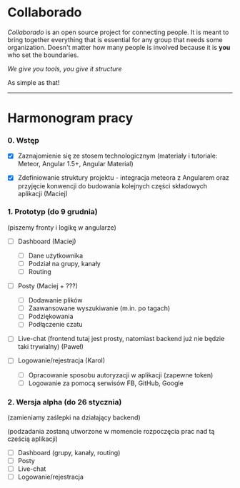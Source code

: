 # Collaborado

*Collaborado* is an open source project for connecting people. It is meant to bring together everything that is essential for any group that needs some organization. Doesn't matter how many people is involved because it is **you** who set the boundaries.

*We give you tools, you give it structure*

As simple as that!

---

# Harmonogram pracy

### 0. Wstęp
- [x] Zaznajomienie się ze stosem technologicznym (materiały i tutoriale: Meteor, Angular 1.5+, Angular Material)
- [x] Zdefiniowanie struktury projektu - integracja meteora z Angularem oraz przyjęcie konwencji do budowania kolejnych części składowych aplikacji (Maciej)


### 1. Prototyp (do 9 grudnia)
(piszemy fronty i logikę w angularze)

- [ ] Dashboard (Maciej)
  - [ ] Dane użytkownika
  - [ ] Podział na grupy, kanały
  - [ ] Routing

- [ ] Posty (Maciej + ???)
  - [ ] Dodawanie plików
  - [ ] Zaawansowane wyszukiwanie (m.in. po tagach)
  - [ ] Podziękowania
  - [ ] Podłączenie czatu
  
- [ ] Live-chat (frontend tutaj jest prosty, natomiast backend już nie będzie taki trywialny) (Paweł)
  
- [ ] Logowanie/rejestracja (Karol)
  - [ ] Opracowanie sposobu autoryzacji w aplikacji (zapewne token)
  - [ ] Logowanie za pomocą serwisów FB, GitHub, Google

### 2. Wersja alpha (do 26 stycznia)
(zamieniamy zaślepki na działający backend)

(podzadania zostaną utworzone w momencie rozpoczęcia prac nad tą cześcią aplikacji)

- [ ] Dashboard (grupy, kanały, routing)
- [ ] Posty
- [ ] Live-chat
- [ ] Logowanie/rejestracja
